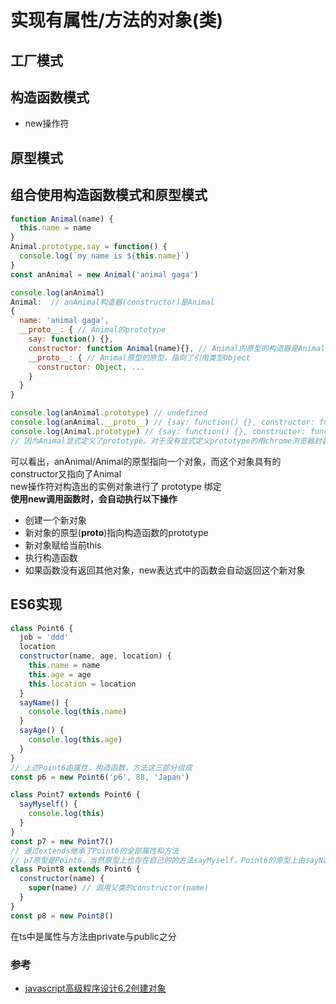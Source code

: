 # 实现有属性/方法的对象(类)
## 工厂模式
## 构造函数模式
- new操作符  
## 原型模式
## 组合使用构造函数模式和原型模式
```js
function Animal(name) {
  this.name = name
}
Animal.prototype.say = function() {
  console.log(`my name is ${this.name}`)
}
const anAnimal = new Animal('animal gaga')
```
```js
console.log(anAnimal) 
Animal:  // anAnimal构造器(constructor)是Animal
{
  name: 'animal gaga', 
  __proto__: { // Animal的prototype
    say: function() {}, 
    constructor: function Animal(name){}, // Animal的原型的构造器是Animal
    __proto__: { // Animal原型的原型，指向了引用类型Object
      constructor: Object, ... 
    }
  }
}

console.log(anAnimal.prototype) // undefined
console.log(anAnimal.__proto__) // {say: function() {}, constructor: function Animal(name){}, __proto__: {constructor: Object, ...} }
console.log(Animal.prototype) // {say: function() {}, constructor: function Animal(name){}, __proto__: {constructor: Object, ...} }
// 因为Animal显式定义了prototype。对于没有显式定义prototype的用chrome浏览器封装的__proto__可以访问
```
可以看出，anAnimal/Animal的原型指向一个对象，而这个对象具有的constructor又指向了Animal  
new操作符对构造出的实例对象进行了 prototype 绑定  
**使用new调用函数时，会自动执行以下操作** 
- 创建一个新对象
- 新对象的原型(__proto__)指向构造函数的prototype
- 新对象赋给当前this
- 执行构造函数
- 如果函数没有返回其他对象，new表达式中的函数会自动返回这个新对象

## ES6实现
```js
class Point6 {
  job = 'ddd'
  location
  constructor(name, age, location) {
    this.name = name
    this.age = age
    this.location = location
  }
  sayName() {
    console.log(this.name)
  }
  sayAge() {
    console.log(this.age)
  }
}
// 上述Point6由属性，构造函数，方法这三部分组成
const p6 = new Point6('p6', 88, 'Japan')

class Point7 extends Point6 {
  sayMyself() {
    console.log(this)
  }
}
const p7 = new Point7()
// 通过extends继承了Point6的全部属性和方法
// p7原型是Point6，当然原型上也存在自己的的方法sayMyself，Point6的原型上由sayName,sayJob等方法
class Point8 extends Point6 {
  constructor(name) {
    super(name) // 调用父类的constructor(name)
  }
}
const p8 = new Point8()
```
在ts中是属性与方法由private与public之分

### 参考
- [javascript高级程序设计6.2创建对象]()